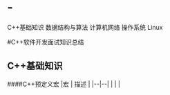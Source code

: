 # -
C++基础知识   数据结构与算法  计算机网络   操作系统  Linux

#C++软件开发面试知识总结
## C++基础知识
####C++预定义宏
|宏  | 描述 |
|--|--|
|  |  |
